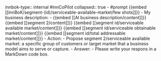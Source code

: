 innbok-type:: internal
#innCoPilot
collapsed:: true
	- #prompt {{embed [[innBoK/segment-(id)/serviceable-available-market/few shots]]}}
		- My business description:
		- {{embed [[AI business description/content]]}} {{embed [[segment 2/content]]}} {{embed [[segment id/serviceable available market/content]]}} {{embed [[segment id/serviceable obtainable market/content]]}} {{embed [[segment id/total addressable market/content]]}}
		- Action:
		- Propose segment 2/serviceable available market: a specific group of customers or target market that a business model aims to serve or capture.
		- Answer:
		- Please write your respons in a MarkDown code box.





